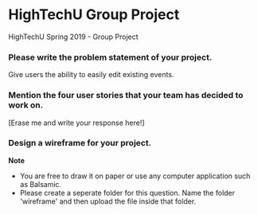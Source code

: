 # HighTechU Group Project 

HighTechU Spring 2019 - Group Project

### Please write the problem statement of your project.

Give users the ability to easily edit existing events.

### Mention the four user stories that your team has decided to work on.

[Erase me and write your response here!]

### Design a wireframe for your project.

**Note** 

* You are free to draw it on paper or use any computer application such as Balsamic.
* Please create a seperate folder for this question. Name the folder 'wireframe' and then upload the file inside that folder.
